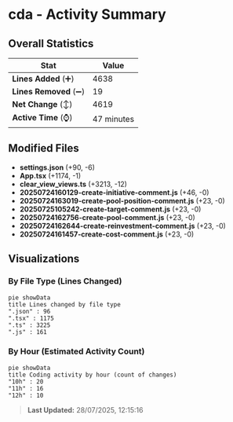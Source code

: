 # cda - Activity Summary 

## Overall Statistics

| Stat                   | Value                                                             |
| ---------------------- | ----------------------------------------------------------------- |
| **Lines Added** (➕)   | 4638                                          |
| **Lines Removed** (➖) | 19                                        |
| **Net Change** (↕)    | 4619                |
| **Active Time** (⌚)   | 47 minutes |


## Modified Files
- **settings.json** (+90, -6)
- **App.tsx** (+1174, -1)
- **clear_view_views.ts** (+3213, -12)
- **20250724160129-create-initiative-comment.js** (+46, -0)
- **20250724163019-create-pool-position-comment.js** (+23, -0)
- **20250725105242-create-target-comment.js** (+23, -0)
- **20250724162756-create-pool-comment.js** (+23, -0)
- **20250724162644-create-reinvestment-comment.js** (+23, -0)
- **20250724161457-create-cost-comment.js** (+23, -0)

## Visualizations

### By File Type (Lines Changed)

```mermaid
pie showData
title Lines changed by file type
".json" : 96
".tsx" : 1175
".ts" : 3225
".js" : 161
```

### By Hour (Estimated Activity Count)

```mermaid
pie showData
title Coding activity by hour (count of changes)
"10h" : 20
"11h" : 16
"12h" : 10
```


> **Last Updated:** 28/07/2025, 12:15:16